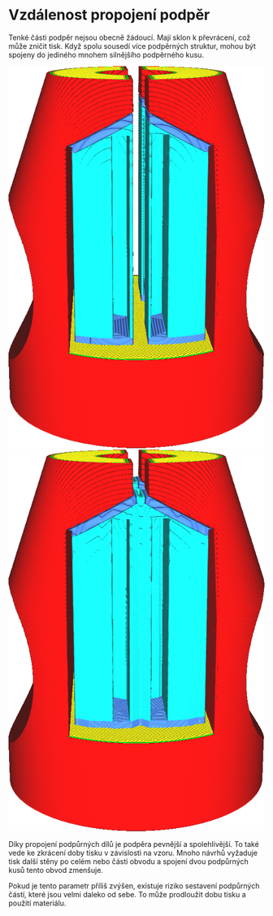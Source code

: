 Vzdálenost propojení podpěr
====
Tenké části podpěr nejsou obecně žádoucí. Mají sklon k převrácení, což může zničit tisk. Když spolu sousedí více podpěrných struktur, mohou být spojeny do jediného mnohem silnějšího podpěrného kusu.

![Dvě části podpěry jsou blízko sebe](../../../articles/images/support_join_distance_low.png)
![Při dostatečné vzdálenosti spojů jsou spojeny dohromady](../../../articles/images/support_join_distance_high.png)

Díky propojení podpůrných dílů je podpěra pevnější a spolehlivější. To také vede ke zkrácení doby tisku v závislosti na vzoru. Mnoho návrhů vyžaduje tisk další stěny po celém nebo části obvodu a spojení dvou podpůrných kusů tento obvod zmenšuje.

Pokud je tento parametr příliš zvýšen, existuje riziko sestavení podpůrných částí, které jsou velmi daleko od sebe. To může prodloužit dobu tisku a použití materiálu.
